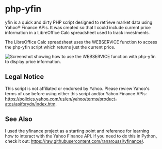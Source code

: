 # php-yfin
yfin is a quick and dirty PHP script designed to retrieve market data using Yahoo&reg; Finance APIs.  It was created so that I could include current price information in a LibreOffice Calc spreadsheet used to track investments.

The LibreOffice Calc spreadsheet uses the WEBSERVICE function to access the php-yfin script which returns just the current price.

![Screenshot showing how to use the WEBSERVICE function with php-yfin to display price information.](https://www.plind.us/image/projects/php-yfin/yfin_libreoffice.png "Using WEBSERVICE in LibreOffice Calc to display price information.")

## Legal Notice
This script is not affiliated or endorsed by Yahoo.  Please review Yahoo's terms of use before using either this script and/or Yahoo Finance APIs: https://policies.yahoo.com/us/en/yahoo/terms/product-atos/apiforydn/index.htm.

## See Also
I used the yfinance project as a starting point and reference for learning how to interact with the Yahoo Finance API.  If you need to do this in Python, check it out: https://raw.githubusercontent.com/ranaroussi/yfinance/.